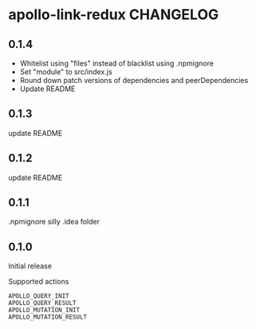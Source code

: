 # apollo-link-redux CHANGELOG

## 0.1.4

* Whitelist using "files" instead of blacklist using .npmignore
* Set "module" to src/index.js
* Round down patch versions of dependencies and peerDependencies
* Update README

## 0.1.3

update README

## 0.1.2

update README

## 0.1.1

.npmignore silly .idea folder

## 0.1.0

Initial release

Supported actions

```
APOLLO_QUERY_INIT
APOLLO_QUERY_RESULT
APOLLO_MUTATION_INIT
APOLLO_MUTATION_RESULT
```
